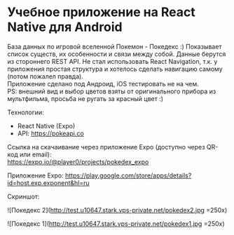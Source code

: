 # Учебное приложение на React Native для Android

База данных по игровой вселенной Покемон - Покедекс :) Показывает список существ, их особенности и связи между собой. Данные берутся из стороннего REST API. Не стал использовать React Navigation, т.к. у приложения простая структура и хотелось сделать навигацию самому (потом пожалел правда).  
Приложение сделано под Андроид, iOS тестировать не на чем.  
PS: внешний вид и выбор цветов взяты от оригинального прибора из мультфильма, просьба не ругать за красный цвет :)

Технологии:

- React Native (Expo)
- API: https://pokeapi.co

Ссылка на скачаивание через приложение Expo (доступно через QR-код или email):  
https://expo.io/@player0/projects/pokedex_expo

Приложение Expo: https://play.google.com/store/apps/details?id=host.exp.exponent&hl=ru

Скриншот:

![Покедекс 2](http://test.u10647.stark.vps-private.net/pokedex2.jpg =250x)

![Покедекс 1](http://test.u10647.stark.vps-private.net/pokedex1.jpg =250x)
